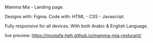  Mamma Mia - Landing page.

Designs with: Figma.
Code with: HTML - CSS - Javascript.

Fully responsive for all devices.
With both Arabic & English Language.

live preview: https://mostafa-heh.github.io/mamma-mia-resturant/
